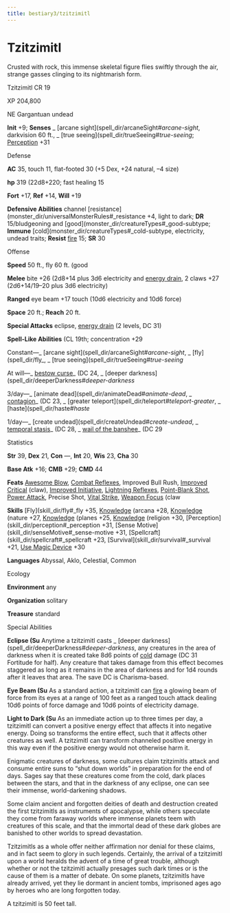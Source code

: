 ```yaml
---
title: bestiary3/tzitzimitl
---
```

# Tzitzimitl

Crusted with rock, this immense skeletal figure flies swiftly through the air, strange gasses clinging to its nightmarish form.

Tzitzimitl CR 19

XP 204,800

NE Gargantuan undead

**Init** +9; **Senses** _ [arcane sight](spell_dir/arcaneSight#_arcane-sight_, darkvision 60 ft., _ [true seeing](spell_dir/trueSeeing#_true-seeing_; [Perception](skill_dir/perception#_perception) +31

Defense

**AC** 35, touch 11, flat-footed 30 (+5 Dex, +24 natural, –4 size)

**hp** 319 (22d8+220; fast healing 15

**Fort** +17, **Ref** +14, **Will** +19

**Defensive Abilities** channel [resistance](monster_dir/universalMonsterRules#_resistance +4, light to dark; **DR** 15/bludgeoning and [good](monster_dir/creatureTypes#_good-subtype; **Immune** [cold](monster_dir/creatureTypes#_cold-subtype, electricity, undead traits; **Resist** [fire](monster_dir/creatureTypes#_fire-subtype) 15; **SR** 30

Offense

**Speed** 50 ft., fly 60 ft. (good

**Melee** bite +26 (2d8+14 plus 3d6 electricity and [energy drain](monster_dir/universalMonsterRules#_energy-drain), 2 claws +27 (2d6+14/19–20 plus 3d6 electricity)

**Ranged** eye beam +17 touch (10d6 electricity and 10d6 force)

**Space** 20 ft.; **Reach** 20 ft.

**Special Attacks** eclipse, [energy drain](monster_dir/universalMonsterRules#_energy-drain) (2 levels, DC 31)

**Spell-Like Abilities** (CL 19th; concentration +29

Constant—_ [arcane sight](spell_dir/arcaneSight#_arcane-sight_, _ [fly](spell_dir/fly_, _ [true seeing](spell_dir/trueSeeing#_true-seeing_

At will—_ [bestow curse](spell_dir/bestowCurse#_bestow-curse)_ (DC 24, _ [deeper darkness](spell_dir/deeperDarkness#_deeper-darkness_

3/day—_ [animate dead](spell_dir/animateDead#_animate-dead_, _ [contagion](spell_dir/contagion#_contagion)_ (DC 23, _ [greater teleport](spell_dir/teleport#_teleport-greater_, _ [haste](spell_dir/haste#_haste_

1/day—_ [create undead](spell_dir/createUndead#_create-undead_, _ [temporal stasis](spell_dir/temporalStasis#_temporal-stasis)_ (DC 28, _ [wail of the banshee](spell_dir/wailOfTheBanshee#_wail-of-the-banshee)_ (DC 29

Statistics

**Str** 39, **Dex** 21, **Con** —, **Int** 20, **Wis** 23, **Cha** 30

**Base Atk** +16; **CMB** +29; **CMD** 44

**Feats** [Awesome Blow](monster_dir/monsterFeats#_awesome-blow), [Combat Reflexes](feats#_combat-reflexes), Improved Bull Rush, [Improved Critical](feats#_improved-critical) (claw), [Improved Initiative](feats#_improved-initiative), [Lightning Reflexes](feats#_lightning-reflexes), [Point-Blank Shot](feats#_point-blank-shot), [Power Attack](feats#_power-attack), Precise Shot, [Vital Strike](feats#_vital-strike), [Weapon Focus](feats#_weapon-focus) (claw

**Skills** [Fly](skill_dir/fly#_fly +35, [Knowledge](skill_dir/knowledge#_knowledge) (arcana +28, [Knowledge](skill_dir/knowledge#_knowledge) (nature +27, [Knowledge](skill_dir/knowledge#_knowledge) (planes +25, [Knowledge](skill_dir/knowledge#_knowledge) (religion +30, [Perception](skill_dir/perception#_perception +31, [Sense Motive](skill_dir/senseMotive#_sense-motive +31, [Spellcraft](skill_dir/spellcraft#_spellcraft +23, [Survival](skill_dir/survival#_survival +21, [Use Magic Device](skill_dir/useMagicDevice#_use-magic-device) +30

**Languages** Abyssal, Aklo, Celestial, Common

Ecology

**Environment** any

**Organization** solitary

**Treasure** standard

Special Abilities

**Eclipse (Su** Anytime a tzitzimitl casts _ [deeper darkness](spell_dir/deeperDarkness#_deeper-darkness_, any creatures in the area of darkness when it is created take 8d6 points of [cold](monster_dir/creatureTypes#_cold-subtype) damage (DC 31 Fortitude for half). Any creature that takes damage from this effect becomes staggered as long as it remains in the area of darkness and for 1d4 rounds after it leaves that area. The save DC is Charisma-based.

**Eye Beam (Su** As a standard action, a tzitzimitl can [fire](monster_dir/creatureTypes#_fire-subtype) a glowing beam of force from its eyes at a range of 100 feet as a ranged touch attack dealing 10d6 points of force damage and 10d6 points of electricity damage.

**Light to Dark (Su** As an immediate action up to three times per day, a tzitzimitl can convert a positive energy effect that affects it into negative energy. Doing so transforms the entire effect, such that it affects other creatures as well. A tzitzimitl can transform channeled positive energy in this way even if the positive energy would not otherwise harm it.

Enigmatic creatures of darkness, some cultures claim tzitzimitls attack and consume entire suns to “shut down worlds” in preparation for the end of days. Sages say that these creatures come from the cold, dark places between the stars, and that in the darkness of any eclipse, one can see their immense, world-darkening shadows.

Some claim ancient and forgotten deities of death and destruction created the first tzitzimitls as instruments of apocalypse, while others speculate they come from faraway worlds where immense planets teem with creatures of this scale, and that the immortal dead of these dark globes are banished to other worlds to spread devastation.

Tzitzimitls as a whole offer neither affirmation nor denial for these claims, and in fact seem to glory in such legends. Certainly, the arrival of a tzitzimitl upon a world heralds the advent of a time of great trouble, although whether or not the tzitzimitl actually presages such dark times or is the cause of them is a matter of debate. On some planets, tzitzimitls have already arrived, yet they lie dormant in ancient tombs, imprisoned ages ago by heroes who are long forgotten today.

A tzitzimitl is 50 feet tall.

